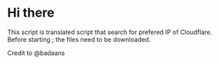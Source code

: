 # Hi there
This script is translated script 
that search for prefered IP of 
Cloudflare. Before starting ; 
the files need to be downloaded. 

Credit to @badaans
